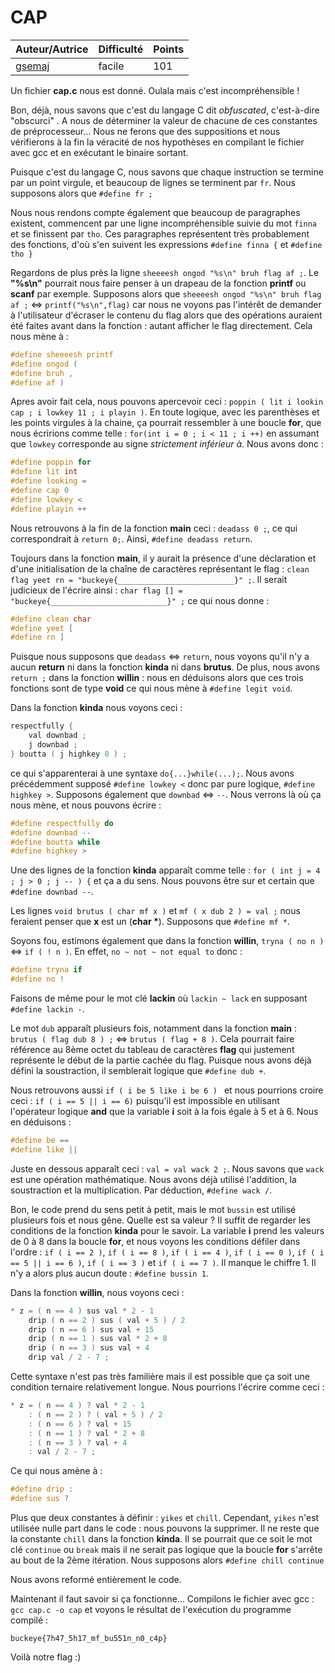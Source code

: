 # CAP

| Auteur/Autrice | Difficulté | Points |
|----------------|------------|--------|
|     [gsemaj](https://github.com/gsemaj)       | facile |   101    |     

Un fichier **cap.c** nous est donné. Oulala mais c'est incompréhensible !

Bon, déjà, nous savons que c'est du langage C dit *obfuscated*, c'est-à-dire "obscurci" . A nous de déterminer la valeur de chacune de ces constantes de préprocesseur... Nous ne ferons que des suppositions et nous vérifierons à la fin la véracité de nos hypothèses en compilant le fichier avec gcc et en exécutant le binaire sortant.

Puisque c'est du langage C, nous savons que chaque instruction se termine par un point virgule, et beaucoup de lignes se terminent par ```fr```. Nous supposons alors que ```#define fr ;```

Nous nous rendons compte également que beaucoup de paragraphes existent, commencent par une ligne incompréhensible suivie du mot ```finna``` et se finissent par ```tho```. Ces paragraphes représentent très probablement des fonctions, d'où s'en suivent les expressions ```#define finna {``` et ```#define tho }```

Regardons de plus près la ligne ```sheeeesh ongod "%s\n" bruh flag af ;```. Le **"%s\n"** pourrait nous faire penser à un drapeau de la fonction **printf** ou **scanf** par exemple. Supposons alors que ```sheeeesh ongod "%s\n" bruh flag af ;``` <=> ```printf("%s\n",flag)``` car nous ne voyons pas l'intérêt de demander à l'utilisateur d'écraser le contenu du flag alors que des opérations auraient été faites avant dans la fonction : autant afficher le flag directement. Cela nous mène à : 

```C
#define sheeeesh printf
#define ongod (
#define bruh ,
#define af )
```

Apres avoir fait cela, nous pouvons apercevoir ceci : ```poppin ( lit i lookin cap ; i lowkey 11 ; i playin )```. En toute logique, avec les parenthèses et les points virgules à la chaine, ça pourrait ressembler à une boucle **for**, que nous écririons comme telle : ```for(int i = 0 ; i < 11 ; i ++)``` en assumant que ```lowkey``` corresponde au signe *strictement inférieur à*. Nous avons donc : 

```C
#define poppin for
#define lit int
#define looking =
#define cap 0
#define lowkey <
#define playin ++
```

Nous retrouvons à la fin de la fonction **main** ceci : ```deadass 0 ;```, ce qui correspondrait à ```return 0;```. Ainsi, ```#define deadass return```.

Toujours dans la fonction **main**, il y aurait la présence d'une déclaration et d'une initialisation de la chaîne de caractères représentant le flag : ```clean flag yeet rn = "buckeye{__________________________}" ;```. Il serait judicieux de l'écrire ainsi : ```char flag [] = "buckeye{__________________________}" ;``` ce qui nous donne : 

```C
#define clean char 
#define yeet [ 
#define rn ] 
```

Puisque nous supposons que ```deadass``` <=> ```return```, nous voyons qu'il n'y a aucun **return** ni dans la fonction **kinda** ni dans **brutus**. De plus, nous avons ```return ;``` dans la fonction **willin** :  nous en déduisons alors que ces trois fonctions sont de type **void** ce qui nous mène à ```#define legit void```.

Dans la fonction **kinda** nous voyons ceci :

```C
respectfully {
    val downbad ;
    j downbad ;
} boutta ( j highkey 0 ) ;
```

ce qui s'apparenterai à une syntaxe ```do{...}while(...);```. Nous avons précédemment supposé ```#define lowkey <``` donc par pure logique, ```#define highkey >```. Supposons également que ```downbad``` <=> ```--```. Nous verrons là où ça nous mène, et nous pouvons écrire :

```C
#define respectfully do
#define downbad --
#define boutta while
#define highkey >
```

Une des lignes de la fonction **kinda** apparaît comme telle : ```for ( int j = 4 ; j > 0 ; j -- ) {``` et ça a du sens. Nous pouvons être sur et certain que ```#define downbad --```.

Les lignes ```void brutus ( char mf x )``` et ```mf ( x dub 2 ) = val ;``` nous feraient penser que **x** est un (**char \***). Supposons que ```#define mf *```.

Soyons fou, estimons également que dans la fonction **willin**, ```tryna ( no n )``` <=> ```if ( ! n )```. En effet, ```no ~ not ~ not equal to``` donc :

```C
#define tryna if
#define no !
```

Faisons de même pour le mot clé **lackin** où ```lackin ~ lack``` en supposant ```#define lackin -```.

Le mot ```dub``` apparaît plusieurs fois, notamment dans la fonction **main** : ```brutus ( flag dub 8 ) ;``` <=> ```brutus ( flag + 8 )```. Cela pourrait faire référence au 8ème octet du tableau de caractères **flag** qui justement représente le début de la partie cachée du flag. Puisque nous avons déjà défini la soustraction, il semblerait logique que ```#define dub +```.

Nous retrouvons aussi ```if ( i be 5 like i be 6 ) ``` et nous pourrions croire ceci : ```if ( i == 5 || i == 6)``` puisqu'il est impossible en utilisant l'opérateur logique **and** que la variable **i** soit à la fois égale à 5 et à 6. Nous en déduisons : 

```C
#define be ==
#define like ||
```

Juste en dessous apparaît ceci : ```val = val wack 2 ;```. Nous savons que ```wack``` est une opération mathématique. Nous avons déjà utilisé l'addition, la soustraction et la multiplication. Par déduction, ```#define wack /```.

Bon, le code prend du sens petit à petit, mais le mot ```bussin``` est utilisé plusieurs fois et nous gêne. Quelle est sa valeur ? Il suffit de regarder les conditions de la fonction **kinda** pour le savoir. La variable **i** prend les valeurs de 0 à 8 dans la boucle **for**, et nous voyons les conditions défiler dans l'ordre : ```if ( i == 2 )```, ```if ( i == 8 )```, ```if ( i == 4 )```, ```if ( i == 0 )```, ```if ( i == 5 || i == 6 )```, ```if ( i == 3 )``` et ```if ( i == 7 )```. Il manque le chiffre 1. Il n'y a alors plus aucun doute : ```#define bussin 1```.

Dans la fonction **willin**, nous voyons ceci : 

```C
* z = ( n == 4 ) sus val * 2 - 1
    drip ( n == 2 ) sus ( val + 5 ) / 2
    drip ( n == 6 ) sus val + 15
    drip ( n == 1 ) sus val * 2 + 8
    drip ( n == 3 ) sus val + 4
    drip val / 2 - 7 ;
```

Cette syntaxe n'est pas très familière mais il est possible que ça soit une condition ternaire relativement longue. Nous pourrions l'écrire comme ceci :

```C
* z = ( n == 4 ) ? val * 2 - 1
    : ( n == 2 ) ? ( val + 5 ) / 2
    : ( n == 6 ) ? val + 15
    : ( n == 1 ) ? val * 2 + 8
    : ( n == 3 ) ? val + 4
    : val / 2 - 7 ;
```

Ce qui nous amène à :

```C
#define drip :
#define sus ?
```

Plus que deux constantes à définir : ```yikes``` et ```chill```. Cependant, ```yikes``` n'est utilisée nulle part dans le code : nous pouvons la supprimer. Il ne reste que la constante ```chill``` dans la fonction **kinda**. Il se pourrait que ce soit le mot clé ```continue``` ou ```break``` mais il ne serait pas logique que la boucle **for** s'arrête au bout de la 2ème itération. Nous supposons alors ```#define chill continue```

Nous avons reformé entièrement le code.

Maintenant il faut savoir si ça fonctionne... Compilons le fichier avec gcc : ```gcc cap.c -o cap``` et voyons le résultat de l'exécution du programme compilé :

```
buckeye{7h47_5h17_mf_bu551n_n0_c4p}
```

Voilà notre flag :)